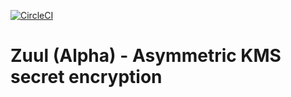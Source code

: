 [![CircleCI](https://circleci.com/gh/Nextdoor/zuul_alpha.svg?style=svg&circle-token=7266b58fbbe52af8d01e72ce02d9fae6a7f4d1c6)](https://circleci.com/gh/Nextdoor/zuul_alpha)

# Zuul (Alpha) - Asymmetric KMS secret encryption
